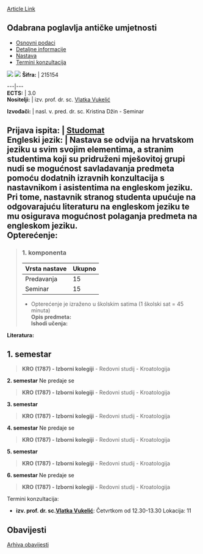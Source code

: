 [Article Link](https://www.fhs.hr/predmet/opau_a)

## Odabrana poglavlja antičke umjetnosti
  * [Osnovni podaci](https://www.fhs.hr/predmet/opau_a#v1id-904846_654011_1_0 "Osnovni podaci")
  * [Detaljne informacije](https://www.fhs.hr/predmet/opau_a#v1id-904846_654011_1_1 "Detaljne informacije")
  * [Nastava](https://www.fhs.hr/predmet/opau_a#v1id-904846_654011_1_2 "Nastava")
  * [Termini konzultacija](https://www.fhs.hr/predmet/opau_a#v1id-904846_654011_1_3 "Termini konzultacija")


[![](https://www.fhs.hr/img/flags/gif/hr.gif)](https://www.fhs.hr/predmet/opau_a) [![](https://www.fhs.hr/img/flags/gif/gb.gif)](https://www.fhs.hr/en/course/tscfaa_a)
**Šifra:** |  215154  
  
---|---  
**ECTS:** |  3.0   
**Nositelji:** |  izv. prof. dr. sc. [Vlatka Vukelić](https://www.fhs.hr/djelatnik/vlatka.vukelic)   
  
**Izvođači:** |  nasl. v. pred. dr. sc. Kristina Džin - Seminar  
  
**Prijava ispita:** |  [Studomat](http://www.isvu.hr/studomat)  
**Engleski jezik:** |  Nastava se odvija na hrvatskom jeziku u svim svojim elementima, a stranim studentima koji su pridruženi mješovitoj grupi nudi se mogućnost savladavanja predmeta pomoću dodatnih izravnih konzultacija s nastavnikom i asistentima na engleskom jeziku. Pri tome, nastavnik stranog studenta upućuje na odgovarajuću literaturu na engleskom jeziku te mu osigurava mogućnost polaganja predmeta na engleskom jeziku.   
**Opterećenje:**  
---  
> ### 1. komponenta
> | Vrsta nastave | Ukupno  
> ---|---  
> Predavanja | 15  
> Seminar | 15  
> * Opterećenje je izraženo u školskim satima (1 školski sat = 45 minuta)   
**Opis predmeta:**  
> **Ishodi učenja:**  

  
**Literatura:**  

  
**1. semestar**  
---  
> **KRO (1787) - Izborni kolegiji** - Redovni studij - Kroatologija  
>   
  
**2. semestar** Ne predaje se  
> **KRO (1787) - Izborni kolegiji** - Redovni studij - Kroatologija  
>   
  
**3. semestar**  
> **KRO (1787) - Izborni kolegiji** - Redovni studij - Kroatologija  
>   
  
**4. semestar** Ne predaje se  
> **KRO (1787) - Izborni kolegiji** - Redovni studij - Kroatologija  
>   
  
**5. semestar**  
> **KRO (1787) - Izborni kolegiji** - Redovni studij - Kroatologija  
>   
  
**6. semestar** Ne predaje se  
> **KRO (1787) - Izborni kolegiji** - Redovni studij - Kroatologija  
>   
Termini konzultacija: 
  * **izv. prof. dr. sc.[Vlatka Vukelić](https://www.fhs.hr/djelatnik/vlatka.vukelic)**: 
Četvrtkom od 12.30-13.30
Lokacija: 11 


## Obavijesti
[Arhiva obavijesti](https://www.fhs.hr/predmet/opau_a?@=21cek#news_119389 "Arhiva obavijesti")
